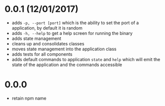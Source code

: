 # 0.0.1 (12/01/2017)

- adds `-p, --port [port]` which is the ability to set the port of a application, by default it is random
- adds `-h, --help` to get a help screen for running the binary
- adds state management
- cleans up and consolidates classes
- moves state management into the application class
- adds tests for all components
- adds default commands to application `state` and `help` which will emit the state of the application and the commands accessible

# 0.0.0

- retain npm name
